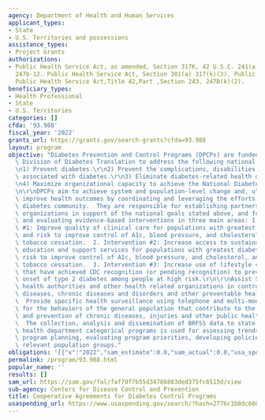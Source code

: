 ```yaml
---
agency: Department of Health and Human Services
applicant_types:
- State
- U.S. Territories and possessions
assistance_types:
- Project Grants
authorizations:
- Public Health Service Act, as amended, Section 317K, 42 U.S.C. 241(a); 42 U.S.C.
  247b-12. Public Health Service Act, Section 301(a) 317(k)(3), Public Law USC-95-626.
  Public Health Service Act,Title 42,Part ,Section 243, 247B(k)(2).
beneficiary_types:
- Health Professional
- State
- U.S. Territories
categories: []
cfda: '93.988'
fiscal_year: '2022'
grants_url: https://grants.gov/search-grants?cfda=93.988
layout: program
objective: "Diabetes Prevention and Control Programs (DPCPs) are funded by the CDC's\
  \ Division of Diabetes Translation to address the following national level goals:\r\
  \n1) Prevent diabetes.\r\n2) Prevent the complications, disabilities, and burden\
  \ associated with diabetes.\r\n3) Eliminate diabetes-related health disparities.\r\
  \n4) Maximize organizational capacity to achieve the National Diabetes Program goals.\r\
  \n\r\nDPCPs aim to achieve system and population-level change and, ultimately, to\
  \ improve health outcomes by coordinating and leveraging the efforts of the statewide\
  \ diabetes community.  They are responsible for establishing partnerships with key\
  \ organizations in support of the national goals stated above, and for implementing\
  \ and evaluating evidence-based interventions in three main areas: 1. Intervention\
  \ #1: Improve quality of clinical care for populations with greatest diabetes burden\
  \ and risk to improve control of A1c, blood pressure, and cholesterol, and to promote\
  \ tobacco cessation.  2. Intervention #2: Increase access to sustainable self-management\
  \ education and support services for populations with greatest diabetes burden and\
  \ risk to improve control of A1c, blood pressure, and cholesterol, and to promote\
  \ tobacco cessation.  3. Intervention #3: Increase use of lifestyle change programs\
  \ that have achieved CDC recognition (or pending recognition) to prevent or delay\
  \ onset of type 2 diabetes among people at high risk.\r\n\r\nAssist State and local\
  \ health authorities and other health related organizations in controlling communicable\
  \ diseases, chronic diseases and disorders and other preventable health conditions.\
  \  Provide specific health surveillance using telephone and multi-mode survey methodologies\
  \ for the behaviors of the general population that contribute to the occurrences\
  \ and prevention of chronic diseases, injuries and other public health threats.\
  \  The collection, analysis and dissemination of BRFSS data to state and territorial\
  \ health department categorical programs is used for assessing trends, directing\
  \ program planning, evaluating program priorities, developing policies and targeting\
  \ relevant population groups."
obligations: '[{"x":"2022","sam_estimate":0.0,"sam_actual":0.0,"usa_spending_actual":0.0},{"x":"2023","sam_estimate":178357982.0,"sam_actual":0.0,"usa_spending_actual":92428991.0},{"x":"2024","sam_estimate":178357982.0,"sam_actual":0.0,"usa_spending_actual":0.0}]'
permalink: /program/93.988.html
popular_name: ''
results: []
sam_url: https://sam.gov/fal/faf70f7b55d34786883ded375fc6515d/view
sub-agency: Centers for Disease Control and Prevention
title: Cooperative Agreements for Diabetes Control Programs
usaspending_url: https://www.usaspending.gov/search/?hash=2776c1b8dc660b9d0314a9d7f8706416
---
```

